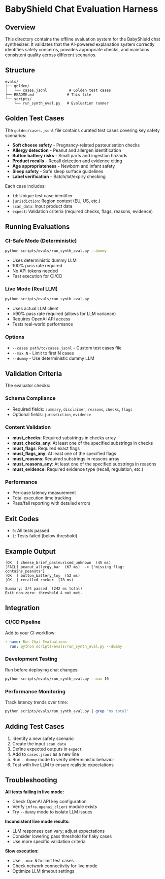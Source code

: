 # BabyShield Chat Evaluation Harness

## Overview

This directory contains the offline evaluation system for the BabyShield chat synthesizer. It validates that the AI-powered explanation system correctly identifies safety concerns, provides appropriate checks, and maintains consistent quality across different scenarios.

## Structure

```
evals/
├── golden/
│   └── cases.jsonl          # Golden test cases
├── README.md               # This file
└── scripts/
    └── run_synth_eval.py   # Evaluation runner
```

## Golden Test Cases

The `golden/cases.jsonl` file contains curated test cases covering key safety scenarios:

- **Soft cheese safety** - Pregnancy-related pasteurisation checks
- **Allergy detection** - Peanut and allergen identification
- **Button battery risks** - Small parts and ingestion hazards
- **Product recalls** - Recall detection and evidence citing
- **Age appropriateness** - Newborn and infant safety
- **Sleep safety** - Safe sleep surface guidelines
- **Label verification** - Batch/lot/expiry checking

Each case includes:
- `id`: Unique test case identifier
- `jurisdiction`: Region context (EU, US, etc.)
- `scan_data`: Input product data
- `expect`: Validation criteria (required checks, flags, reasons, evidence)

## Running Evaluations

### CI-Safe Mode (Deterministic)
```bash
python scripts/evals/run_synth_eval.py --dummy
```
- Uses deterministic dummy LLM
- 100% pass rate required
- No API tokens needed
- Fast execution for CI/CD

### Live Mode (Real LLM)
```bash
python scripts/evals/run_synth_eval.py
```
- Uses actual LLM client
- ≥90% pass rate required (allows for LLM variance)
- Requires OpenAI API access
- Tests real-world performance

### Options
- `--cases path/to/cases.jsonl` - Custom test cases file
- `--max N` - Limit to first N cases
- `--dummy` - Use deterministic dummy LLM

## Validation Criteria

The evaluator checks:

### Schema Compliance
- Required fields: `summary`, `disclaimer`, `reasons`, `checks`, `flags`
- Optional fields: `jurisdiction`, `evidence`

### Content Validation
- **must_checks**: Required substrings in checks array
- **must_checks_any**: At least one of the specified substrings in checks
- **must_flags**: Required exact flags
- **must_flags_any**: At least one of the specified flags
- **must_reasons**: Required substrings in reasons array
- **must_reasons_any**: At least one of the specified substrings in reasons
- **must_evidence**: Required evidence type (recall, regulation, etc.)

### Performance
- Per-case latency measurement
- Total execution time tracking
- Pass/fail reporting with detailed errors

## Exit Codes
- `0`: All tests passed
- `1`: Tests failed (below threshold)

## Example Output

```
[OK  ] cheese_brief_pasteurised_unknown  (45 ms)
[FAIL] peanut_allergy_bar  (67 ms)  -> ['missing flag: contains_peanuts']
[OK  ] button_battery_toy  (52 ms)
[OK  ] recalled_rocker  (78 ms)

Summary: 3/4 passed  (242 ms total)
Exit non-zero: threshold 4 not met.
```

## Integration

### CI/CD Pipeline
Add to your CI workflow:
```yaml
- name: Run Chat Evaluations
  run: python scripts/evals/run_synth_eval.py --dummy
```

### Development Testing
Run before deploying chat changes:
```bash
python scripts/evals/run_synth_eval.py --max 10
```

### Performance Monitoring
Track latency trends over time:
```bash
python scripts/evals/run_synth_eval.py | grep "ms total"
```

## Adding Test Cases

1. Identify a new safety scenario
2. Create the input `scan_data` 
3. Define expected outputs in `expect`
4. Add to `cases.jsonl` as a new line
5. Run `--dummy` mode to verify deterministic behavior
6. Test with live LLM to ensure realistic expectations

## Troubleshooting

**All tests failing in live mode:**
- Check OpenAI API key configuration
- Verify `infra.openai_client` module exists
- Try `--dummy` mode to isolate LLM issues

**Inconsistent live mode results:**
- LLM responses can vary; adjust expectations
- Consider lowering pass threshold for flaky cases
- Use more specific validation criteria

**Slow execution:**
- Use `--max N` to limit test cases
- Check network connectivity for live mode
- Optimize LLM timeout settings
